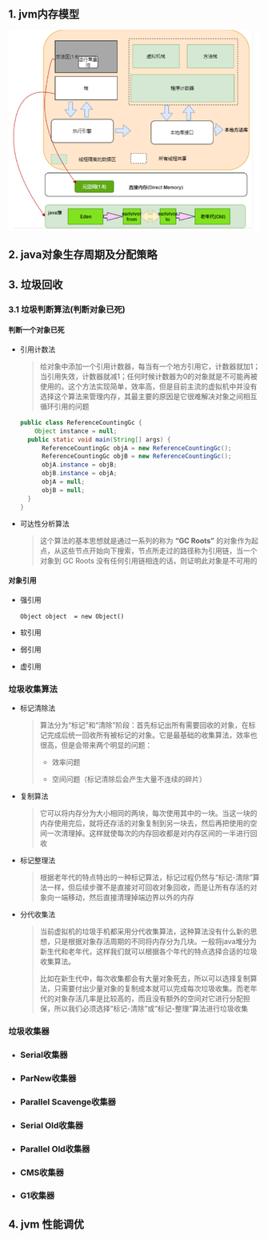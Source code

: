 ## 1. jvm内存模型

![image-20210307195643331](https://raw.githubusercontent.com/tutu999999/pic/main/img/image-20210307195643331.png)

## 2. java对象生存周期及分配策略



## 3. 垃圾回收

### 3.1 垃圾判断算法(判断对象已死)

#### 判断一个对象已死

- 引用计数法

  >给对象中添加一个引用计数器，每当有一个地方引用它，计数器就加1；当引用失效，计数器就减1；任何时候计数器为0的对象就是不可能再被使用的。这个方法实现简单，效率高，但是目前主流的虚拟机中并没有选择这个算法来管理内存，其最主要的原因是它很难解决对象之间相互循环引用的问题

  ```java
  public class ReferenceCountingGc {
      Object instance = null;
  	public static void main(String[] args) {
  		ReferenceCountingGc objA = new ReferenceCountingGc();
  		ReferenceCountingGc objB = new ReferenceCountingGc();
  		objA.instance = objB;
  		objB.instance = objA;
  		objA = null;
  		objB = null;
  	}
  }
  ```

  

- 可达性分析算法

  > 这个算法的基本思想就是通过一系列的称为 **“GC Roots”** 的对象作为起点，从这些节点开始向下搜索，节点所走过的路径称为引用链，当一个对象到 GC Roots 没有任何引用链相连的话，则证明此对象是不可用的

#### 对象引用

- 强引用

  ```Object object  = new Object()```

- 软引用

- 弱引用

- 虚引用

### 垃圾收集算法

- 标记清除法

  > 算法分为“标记”和“清除”阶段：首先标记出所有需要回收的对象，在标记完成后统一回收所有被标记的对象。它是最基础的收集算法，效率也很高，但是会带来两个明显的问题：
  >
  > - 效率问题
  >
  > - 空间问题（标记清除后会产生大量不连续的碎片）

- 复制算法

  > 它可以将内存分为大小相同的两块，每次使用其中的一块。当这一块的内存使用完后，就将还存活的对象复制到另一块去，然后再把使用的空间一次清理掉。这样就使每次的内存回收都是对内存区间的一半进行回收

- 标记整理法

  > 根据老年代的特点特出的一种标记算法，标记过程仍然与“标记-清除”算法一样，但后续步骤不是直接对可回收对象回收，而是让所有存活的对象向一端移动，然后直接清理掉端边界以外的内存

- 分代收集法

  > 当前虚拟机的垃圾手机都采用分代收集算法，这种算法没有什么新的思想，只是根据对象存活周期的不同将内存分为几块。一般将java堆分为新生代和老年代，这样我们就可以根据各个年代的特点选择合适的垃圾收集算法。
  >
  > 比如在新生代中，每次收集都会有大量对象死去，所以可以选择复制算法，只需要付出少量对象的复制成本就可以完成每次垃圾收集。而老年代的对象存活几率是比较高的，而且没有额外的空间对它进行分配担保，所以我们必须选择“标记-清除”或“标记-整理”算法进行垃圾收集

### 垃圾收集器

- ### Serial收集器

- ### ParNew收集器

- ### Parallel Scavenge收集器

- ### Serial Old收集器

- ### Parallel Old收集器

- ### CMS收集器

- ### G1收集器

  

## 4. jvm 性能调优



